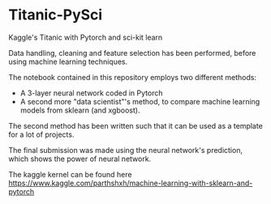 # Titanic-PySci
Kaggle's Titanic with Pytorch and sci-kit learn

Data handling, cleaning and feature selection has been performed, before using machine learning techniques.

The notebook contained in this repository employs two different methods:
* A 3-layer neural network coded in Pytorch
* A second more "data scientist"'s method, to compare machine learning models from sklearn (and xgboost).

The second method has been written such that it can be used as a template for a lot of projects.

The final submission was made using the neural network's prediction, which shows the power of neural network.

The kaggle kernel can be found here <https://www.kaggle.com/parthshxh/machine-learning-with-sklearn-and-pytorch>
